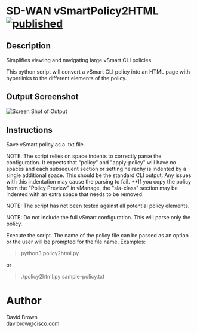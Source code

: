 # SD-WAN vSmartPolicy2HTML [![published](https://static.production.devnetcloud.com/codeexchange/assets/images/devnet-published.svg)](https://developer.cisco.com/codeexchange/github/repo/CiscoSE/vSmartPolicy2HTML)

## Description

Simplifies viewing and navigating large vSmart CLI policies.

This python script will convert a vSmart CLI policy into an HTML page with hyperlinks to the different elements of the policy.

## Output Screenshot

![Screen Shot of Output](https://user-images.githubusercontent.com/46031546/151491354-90871e7e-5599-41ca-843b-9a1972744c6f.png)

## Instructions

Save vSmart policy as a .txt file.

NOTE: The script relies on space indents to correctly parse the configuration.  It expects that "policy" and "apply-policy" will have no spaces and each subsequent section or setting heirachy is indented by a single additional space.  This should be the standard CLI output.  Any issues with this indentation may cause the  parsing to fail.  **If you copy the policy from the "Policy Preview" in vManage, the "sla-class" section may be indented with an extra space that needs to be removed.

NOTE: The script has not been tested against all potential policy elements.

NOTE: Do not include the full vSmart configuration.  This will parse only the policy.

Execute the script.  The name of the policy file can be passed as an option or the user will be prompted for the file name.  Examples:

> python3 policy2html.py

or

> ./policy2html.py sample-policy.txt

# Author
David Brown\
davibrow@cisco.com